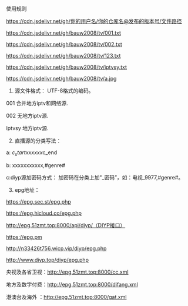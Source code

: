 
使用规则


https://cdn.jsdelivr.net/gh/你的用户名/你的仓库名@发布的版本号/文件路径


https://cdn.jsdelivr.net/gh/bauw2008/tv/001.txt

https://cdn.jsdelivr.net/gh/bauw2008/tv/002.txt

https://cdn.jsdelivr.net/gh/bauw2008/tv/123.txt

https://cdn.jsdelivr.net/gh/bauw2008/tv/iptvsy.txt

https://cdn.jsdelivr.net/gh/bauw2008/tv/a.jpg



1. 源文件格式： UTF-8格式的编码。

001 合并地方iptv和网络源.

002 无地方iptv源.

Iptvsy 地方iptv源.

2. 直播源的分类写法：

a: $c_startxxxxxx$c_end

b: xxxxxxxxxxx,#genre#

c:diyp源加密码方式： 加密码在分类上加"_密码”，如：电视_9977,#genre#。

3. epg地址：

https://epg.sec.st/epg.php

https://epg.hicloud.co/epg.php

http://epg.51zmt.top:8000/api/diyp/（DIYP接口）

https://epg.pm

http://n33426t756.wicp.vip/diyp/epg.php

http://www.diyp.top/diyp/epg.php

央视及各省卫视：http://epg.51zmt.top:8000/cc.xml

地方及数字付费：http://epg.51zmt.top:8000/difang.xml

港澳台及海外 ：http://epg.51zmt.top:8000/gat.xml
